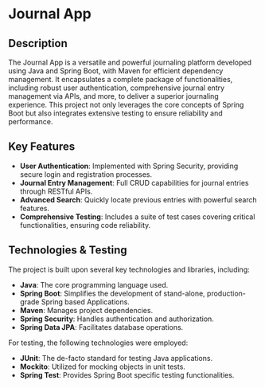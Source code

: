 # Journal App

## Description
The Journal App is a versatile and powerful journaling platform developed using Java and Spring Boot, with Maven for efficient dependency management. It encapsulates a complete package of functionalities, including robust user authentication, comprehensive journal entry management via APIs, and more, to deliver a superior journaling experience. This project not only leverages the core concepts of Spring Boot but also integrates extensive testing to ensure reliability and performance.

## Key Features

- **User Authentication**: Implemented with Spring Security, providing secure login and registration processes.
- **Journal Entry Management**: Full CRUD capabilities for journal entries through RESTful APIs.
- **Advanced Search**: Quickly locate previous entries with powerful search features.
- **Comprehensive Testing**: Includes a suite of test cases covering critical functionalities, ensuring code reliability.

## Technologies & Testing

The project is built upon several key technologies and libraries, including:

- **Java**: The core programming language used.
- **Spring Boot**: Simplifies the development of stand-alone, production-grade Spring based Applications.
- **Maven**: Manages project dependencies.
- **Spring Security**: Handles authentication and authorization.
- **Spring Data JPA**: Facilitates database operations.

For testing, the following technologies were employed:

- **JUnit**: The de-facto standard for testing Java applications.
- **Mockito**: Utilized for mocking objects in unit tests.
- **Spring Test**: Provides Spring Boot specific testing functionalities.
